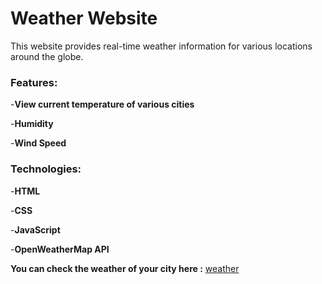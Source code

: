 # Weather Website

This website provides real-time weather information for various locations around the globe.

<h3>Features:</h3>

-**View current temperature of various cities**

-**Humidity**

-**Wind Speed**

<h3>Technologies:</h3>

-**HTML**

-**CSS**

-**JavaScript**

-**OpenWeatherMap API**


**You can check the weather of your city here :** [weather]( https://sanyamdksh.github.io/Weather/)

